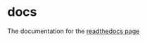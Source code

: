 # docs

The documentation for the [readthedocs page](https://discordwebhook.readthedocs.io/en/latest/)

